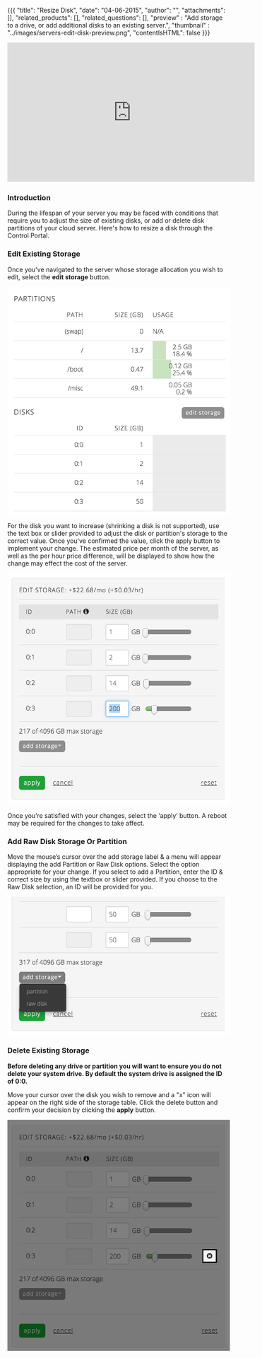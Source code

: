 {{{
  "title": "Resize Disk",
  "date": "04-06-2015",
  "author": "",
  "attachments": [],
  "related_products": [],
  "related_questions": [],
  "preview" : "Add storage to a drive, or add additional disks to an existing server.",
  "thumbnail" : "../images/servers-edit-disk-preview.png",
  "contentIsHTML": false
}}}

<div class="no-pdf">
<iframe width="560" height="315" src="https://www.youtube.com/embed/2b2qnaBPDZM?rel=0&amp;showinfo=0" frameborder="0" allowfullscreen></iframe>
</div>

### Introduction

During the lifespan of your server you may be faced with conditions that require you to adjust the size of existing disks, or add or delete disk partitions of your cloud server. Here's how to resize a disk through the Control Portal.

### Edit Existing Storage

Once you've navigated to the server whose storage allocation you wish to edit, select the **edit storage** button.

![Edit storage button](../images/servers-edit-disk-1.png)

For the disk you want to increase (shrinking a disk is not supported), use the text box or slider provided to adjust the disk or partition's storage to the correct value. Once you’ve confirmed the value, click the apply button to implement your change. The estimated price per month of the server, as well as the per hour price difference, will be displayed to show how the change may effect the cost of the server.

![Edit storage button](../images/servers-edit-disk-2.png)

Once you’re satisfied with your changes, select the ‘apply’ button. A reboot may be required for the changes to take affect.

### Add Raw Disk Storage Or Partition

Move the mouse’s cursor over the add storage label & a menu will appear displaying the add Partition or Raw Disk options.  Select the option appropriate for your change.  If you select to add a Partition, enter the ID & correct size by using the textbox or slider provided.  If you choose to the Raw Disk selection, an ID will be provided for you.

![Add raw disk or partition](../images/servers-edit-disk-4.png)


### Delete Existing Storage

**Before deleting any drive or partition you will want to ensure you do not delete your system drive. By default the system drive is assigned the ID of 0:0.**

Move your cursor over the disk you wish to remove and a "x" icon will appear on the right side of the storage table. Click the delete button and confirm your decision by clicking the **apply** button.

![Delete disk button](../images/servers-edit-disk-3.png)
